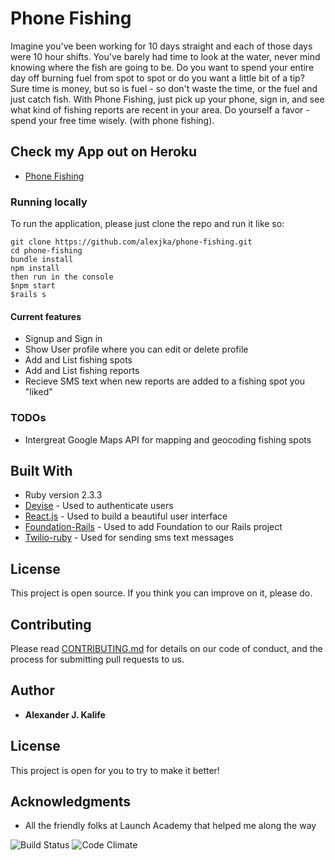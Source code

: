 # Phone Fishing

Imagine you've been working for 10 days straight and each of those days were 10 hour shifts.  You've barely had time to look at the water, never mind knowing where the fish are going to be.  Do you want to spend your entire day off burning fuel from spot to spot or do you want a little bit of a tip?  Sure time is money, but so is fuel - so don't waste the time, or the fuel and just catch fish.  With Phone Fishing, just pick up your phone, sign in, and see what kind of fishing reports are recent in your area.  Do yourself a favor - spend your free time wisely. (with phone fishing).

## Check my App out on Heroku

* [Phone Fishing](https://phone-fishing.herokuapp.com/)


### Running locally
To run the application, please just clone the repo and run it like so:

```
git clone https://github.com/alexjka/phone-fishing.git
cd phone-fishing
bundle install
npm install
then run in the console
$npm start
$rails s

```

#### Current features
* Signup and Sign in
* Show User profile where you can edit or delete profile
* Add and List fishing spots
* Add and List fishing reports
* Recieve SMS text when new reports are added to a fishing spot you "liked"

### TODOs
* Intergreat Google Maps API for mapping and geocoding fishing spots


## Built With

* Ruby version 2.3.3
* [Devise](https://github.com/plataformatec/devise) - Used to authenticate users
* [React.js](https://facebook.github.io/react/) - Used to build a beautiful user
interface
* [Foundation-Rails](https://github.com/zurb/foundation-rails) - Used to add
Foundation to our Rails project
* [Twilio-ruby](https://github.com/twilio/twilio-ruby) - Used for sending sms
text messages


## License

This project is open source.
If you think you can improve on it, please do.

## Contributing

Please read
[CONTRIBUTING.md](https://gist.github.com/PurpleBooth/b24679402957c63ec426)
for details on our code of conduct, and the process for submitting pull
requests to us.


## Author

* **Alexander J. Kalife**

## License

This project is open for you to try to make it better!

## Acknowledgments

* All the friendly folks at Launch Academy that helped me along the way

![Build Status](https://codeship.com/projects/3981ad90-0f13-0135-185a-5e5ebf8267fc/status?branch=master)
![Code Climate](https://codeclimate.com/github/alexjka/phone-fishing.png)
